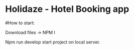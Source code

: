 # Holidaze - Hotel Booking app 

#How to start: 

Download files -> NPM I 

Npm run develop start project on local server. 
